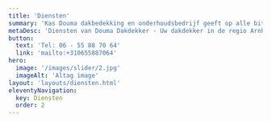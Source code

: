 ```yaml
---
title: 'Diensten'
summary: 'Kas Douma dakbedekking en onderhoudsbedrijf geeft op alle bitumineuze daken en zinkwerk 10 jaar garantie op de materiaal en verwerking. Op alle pannendaken ontvangt u zelfs 15 jaar garantie. Hiervoor ontvangt u bij oplevering een certificaat.'
metaDesc: 'Diensten van Douma Dakdekker - Uw dakdekker in de regio Arnhem'
button:
  text: 'Tel: 06 - 55 88 70 64'
  link: 'mailto:+310655887064'
hero:
  image: '/images/slider/2.jpg'
  imageAlt: 'Altag image'
layout: 'layouts/diensten.html'
eleventyNavigation:
  key: Diensten
  order: 2
---
```

